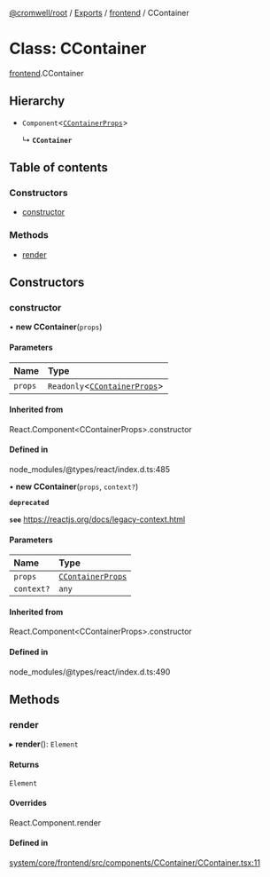 [@cromwell/root](../README.md) / [Exports](../modules.md) / [frontend](../modules/frontend.md) / CContainer

# Class: CContainer

[frontend](../modules/frontend.md).CContainer

## Hierarchy

- `Component`<[`CContainerProps`](../modules/frontend.md#ccontainerprops)\>

  ↳ **`CContainer`**

## Table of contents

### Constructors

- [constructor](frontend.CContainer.md#constructor)

### Methods

- [render](frontend.CContainer.md#render)

## Constructors

### constructor

• **new CContainer**(`props`)

#### Parameters

| Name | Type |
| :------ | :------ |
| `props` | `Readonly`<[`CContainerProps`](../modules/frontend.md#ccontainerprops)\> |

#### Inherited from

React.Component<CContainerProps\>.constructor

#### Defined in

node_modules/@types/react/index.d.ts:485

• **new CContainer**(`props`, `context?`)

**`deprecated`**

**`see`** https://reactjs.org/docs/legacy-context.html

#### Parameters

| Name | Type |
| :------ | :------ |
| `props` | [`CContainerProps`](../modules/frontend.md#ccontainerprops) |
| `context?` | `any` |

#### Inherited from

React.Component<CContainerProps\>.constructor

#### Defined in

node_modules/@types/react/index.d.ts:490

## Methods

### render

▸ **render**(): `Element`

#### Returns

`Element`

#### Overrides

React.Component.render

#### Defined in

[system/core/frontend/src/components/CContainer/CContainer.tsx:11](https://github.com/CromwellCMS/Cromwell/blob/master/system/core/frontend/src/components/CContainer/CContainer.tsx#L11)
